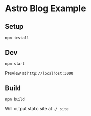# Astro Blog Example

## Setup

```
npm install
```

## Dev

```
npm start
```

Preview at `http://localhost:3000`

## Build

```
npm build
```

Will output static site at `./_site`
